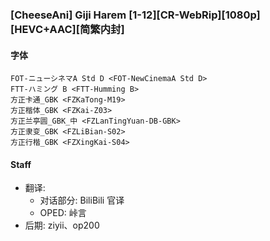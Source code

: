 ### [CheeseAni] Giji Harem [1-12][CR-WebRip][1080p][HEVC+AAC][简繁内封]

#### 字体
```
FOT-ニューシネマA Std D <FOT-NewCinemaA Std D>
FTT-ハミング B <FTT-Humming B>
方正卡通_GBK <FZKaTong-M19>
方正楷体_GBK <FZKai-Z03>
方正兰亭圆_GBK_中 <FZLanTingYuan-DB-GBK>
方正隶变_GBK <FZLiBian-S02>
方正行楷_GBK <FZXingKai-S04>
```

#### Staff
* 翻译:
  * 对话部分: BiliBili 官译
  * OPED: 峠言
* 后期: ziyii、op200
